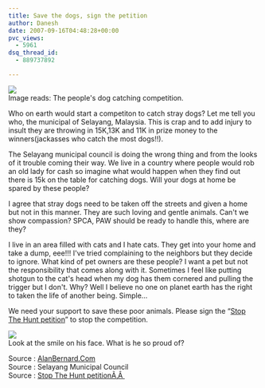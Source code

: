 ```yaml
---
title: Save the dogs, sign the petition
author: Danesh
date: 2007-09-16T04:48:28+00:00
pvc_views:
  - 5961
dsq_thread_id:
  - 889737892

---
```

![][1]  
Image reads: The people's dog catching competition.

Who on earth would start a competiton to catch stray dogs? Let me tell you who, the municipal of Selayang, Malaysia. This is crap and to add injury to insult they are throwing in 15K,13K and 11K in prize money to the winners(jackasses who catch the most dogs!!).

The Selayang municipal council is doing the wrong thing and from the looks of it trouble coming their way. We live in a country where people would rob an old lady for cash so imagine what would happen when they find out there is 15k on the table for catching dogs. Will your dogs at home be spared by these people?

I agree that stray dogs need to be taken off the streets and given a home but not in this manner. They are such loving and gentle animals. Can't we show compassion? SPCA, PAW should be ready to handle this, where are they?

I live in an area filled with cats and I hate cats. They get into your home and take a dump, eee!!! I've tried complaining to the neighbors but they decide to ignore. What kind of pet owners are these people? I want a pet but not the responsibility that comes along with it. Sometimes I feel like putting shotgun to the cat's head when my dog has them cornered and pulling the trigger but I don't. Why? Well I believe no one on planet earth has the right to taken the life of another being. Simple&#8230;

We need your support to save these poor animals. Please sign the &#8220;[Stop The Hunt petition][2]&#8221; to stop the competition.

![][3]  
Look at the smile on his face. What is he so proud of?

Source : [AlanBernard.Com][4]  
Source : Selayang Municipal Council  
Source : [Stop The Hunt petitionÃ‚Â ][2]

 [1]: http://img120.imageshack.us/img120/2694/hanjingap6.jpg
 [2]: http://www.petitiononline.com/doghunt1/petition.html
 [3]: http://img120.imageshack.us/img120/4857/m6tangjq2.jpg
 [4]: http://alanbernard.com/mayhem/blog/other_news/dog-catching-petition/
